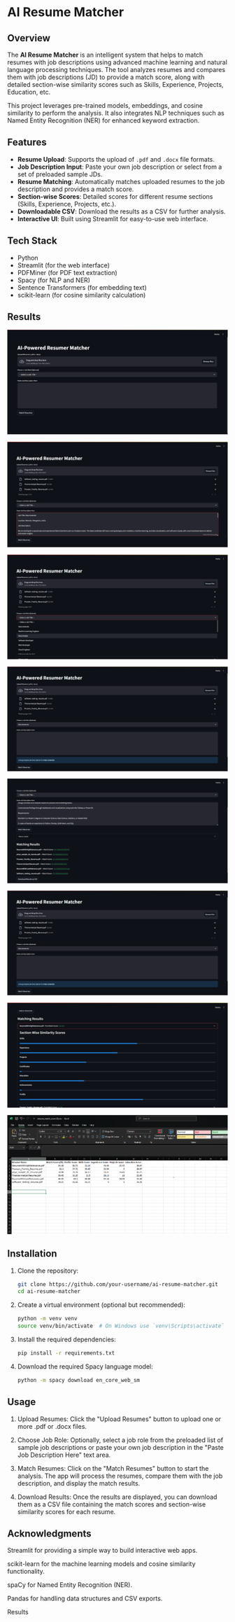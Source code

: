 # AI Resume Matcher

## Overview


The **AI Resume Matcher** is an intelligent system that helps to match resumes with job descriptions using advanced machine learning and natural language processing techniques. The tool analyzes resumes and compares them with job descriptions (JD) to provide a match score, along with detailed section-wise similarity scores such as Skills, Experience, Projects, Education, etc.


This project leverages pre-trained models, embeddings, and cosine similarity to perform the analysis. It also integrates NLP techniques such as Named Entity Recognition (NER) for enhanced keyword extraction.

## Features

- **Resume Upload**: Supports the upload of `.pdf` and `.docx` file formats.
- **Job Description Input**: Paste your own job description or select from a set of preloaded sample JDs.
- **Resume Matching**: Automatically matches uploaded resumes to the job description and provides a match score.
- **Section-wise Scores**: Detailed scores for different resume sections (Skills, Experience, Projects, etc.).
- **Downloadable CSV**: Download the results as a CSV for further analysis.
- **Interactive UI**: Built using Streamlit for easy-to-use web interface.

## Tech Stack

- Python
- Streamlit (for the web interface)
- PDFMiner (for PDF text extraction)
- Spacy (for NLP and NER)
- Sentence Transformers (for embedding text)
- scikit-learn (for cosine similarity calculation)

## Results

![Result Image](images/UI.png)

![Result Image](images/InputsWithOwnJD.png)

![Result Image](images/PreloadJDs.png)

![Result Image](images/InputsWithPreloadJD.png)

![Result Image](images/ResultWithOwnJD.png)

![Result Image](images/ResultWithPreloadJD.png)

![Result Image](images/sectionScores.png)

![Result Image](images/Excel_Image.png)

## Installation

1. Clone the repository:
   ```bash
   git clone https://github.com/your-username/ai-resume-matcher.git
   cd ai-resume-matcher

2. Create a virtual environment (optional but recommended):
   ```bash
   python -m venv venv
   source venv/bin/activate  # On Windows use `venv\Scripts\activate`

3. Install the required dependencies:
   ```bash
   pip install -r requirements.txt
   
4. Download the required Spacy language model:
   ```bash
   python -m spacy download en_core_web_sm

## Usage
1. Upload Resumes: Click the "Upload Resumes" button to upload one or more .pdf or .docx files.

2. Choose Job Role: Optionally, select a job role from the preloaded list of sample job descriptions or paste your own job description in the "Paste Job Description Here" text area.

3. Match Resumes: Click on the "Match Resumes" button to start the analysis. The app will process the resumes, compare them with the job description, and display the match results.

4. Download Results: Once the results are displayed, you can download them as a CSV file containing the match scores and section-wise similarity scores for each resume.
   

## Acknowledgments
Streamlit for providing a simple way to build interactive web apps.

scikit-learn for the machine learning models and cosine similarity functionality.

spaCy for Named Entity Recognition (NER).

Pandas for handling data structures and CSV exports.


Results
